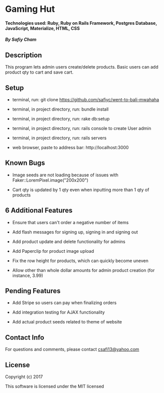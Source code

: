 # Gaming Hut

#### Technologies used: Ruby, Ruby on Rails Framework, Postgres Database, JavaScript, Materialize, HTML, CSS

##### By Safiy Cham

## Description

This program lets admin users create/delete products. Basic users can add product qty to cart and save cart.

## Setup

* terminal, run: git clone https://github.com/safiyc/went-to-bali-mwahaha

* terminal, in project directory, run: bundle install

* terminal, in project directory, run: rake db:setup

* terminal, in project directory, run: rails console to create User admin

* terminal, in project directory, run: rails servers

* web browser, paste to address bar: http://localhost:3000

## Known Bugs

* Image seeds are not loading because of issues with Faker::LoremPixel.image("200x200")

* Cart qty is updated by 1 qty even when inputting more than 1 qty of products

## 6 Additional Features

* Ensure that users can't order a negative number of items

* Add flash messages for signing up, signing in and signing out

* Add product update and delete functionality for admins

* Add Paperclip for product image upload

* Fix the row height for products, which can quickly become uneven

* Allow other than whole dollar amounts for admin product creation (for instance, 3.99)

## Pending Features

* Add Stripe so users can pay when finalizing orders

* Add integration testing for AJAX functionality

* Add actual product seeds related to theme of website

## Contact Info

For questions and comments, please contact csafi13@yahoo.com

## License

Copyright (c) 2017

This software is licensed under the MIT licensed
